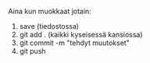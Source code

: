 Aina kun muokkaat jotain:
1. save (tiedostossa)
2. git add . (kaikki kyseisessä kansiossa)
3. git commit -m "tehdyt muutokset"
4. git push